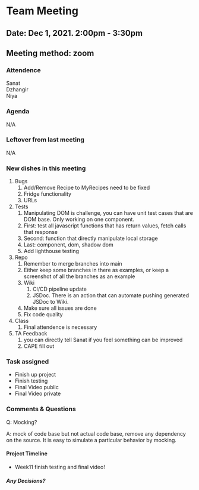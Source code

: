 # Team Meeting
## Date: Dec 1, 2021. 2:00pm - 3:30pm
## Meeting method: zoom

### Attendence
Sanat <br>
Dzhangir <br>
Niya <br>

### Agenda
N/A

### Leftover from last meeting
N/A

### New dishes in this meeting
1. Bugs
   1. Add/Remove Recipe to MyRecipes need to be fixed
   2. Fridge functionality
   3. URLs
2. Tests
   1. Manipulating DOM is challenge, you can have unit test cases that are DOM base. Only working on one component.
   2. First: test all javascript functions that has return values, fetch calls that response
   3. Second: function that directly manipulate local storage
   4. Last: component, dom, shadow dom
   5. Add lighthouse testing
3. Repo
   1. Remember to merge branches into main
   2. Either keep some branches in there as examples, or keep a screenshot of all the branches as an example
   3. Wiki
      1. CI/CD pipeline update
      2. JSDoc. There is an action that can automate pushing generated JSDoc to Wiki.
   4. Make sure all issues are done
   5. Fix code quality
4. Class
   1. Final attendence is necessary
5. TA Feedback
   1. you can directly tell Sanat if you feel something can be improved
   2. CAPE fill out

### Task assigned
* Finish up project
* Finish testing
* Final Video public
* Final Video private

### Comments & Questions
Q: Mocking?

A: mock of code base but not actual code base, remove any dependency on the source. It is easy to simulate a particular behavior by mocking.


#### Project Timeline
* Week11 finish testing and final video!

##### Any Decisions?